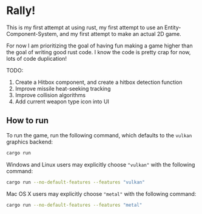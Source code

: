 # Rally!

This is my first attempt at using rust, my first attempt to use an Entity-Component-System, and my first attempt to make an actual 2D game.

For now I am prioritizing the goal of having fun making a game higher than the goal of writing good rust code. I know the code is pretty crap for now, lots of code duplication!

TODO:
1. Create a Hitbox component, and create a hitbox detection function
1. Improve missile heat-seeking tracking
1. Improve collision algorithms
1. Add current weapon type icon into UI

## How to run

To run the game, run the following command, which defaults to the `vulkan` graphics backend:

```bash
cargo run
```

Windows and Linux users may explicitly choose `"vulkan"` with the following command:

```bash
cargo run --no-default-features --features "vulkan"
```

Mac OS X users may explicitly choose `"metal"` with the following command:

```bash
cargo run --no-default-features --features "metal"
```
